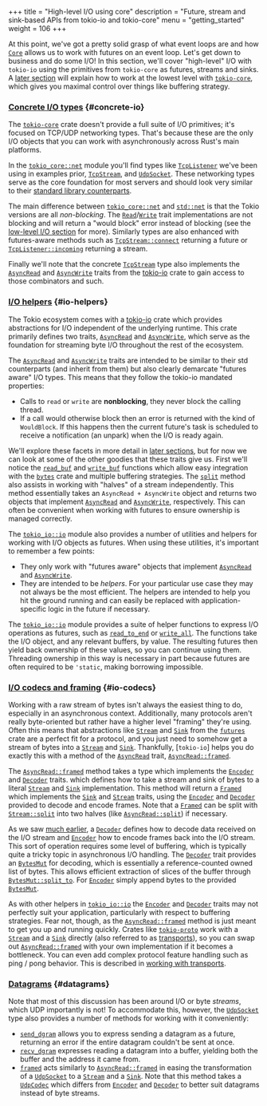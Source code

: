 +++
title = "High-level I/O using core"
description = "Future, stream and sink-based APIs from tokio-io and tokio-core"
menu = "getting_started"
weight = 106
+++

At this point, we've got a pretty solid grasp of what event loops are and how
[`Core`] allows us to work with futures on an event loop. Let's get down to
business and do some I/O! In this section, we'll cover "high-level" I/O with
`tokio-io` using the primitives from `tokio-core` as futures, streams and
sinks. A [later section](../../going-deeper/core-low-level) will explain how to
work at the lowest level with [`tokio-core`], which gives you maximal control
over things like buffering strategy.

### [Concrete I/O types](#concrete-io) {#concrete-io}

The [`tokio-core`] crate doesn't provide a full suite of I/O primitives; it's
focused on TCP/UDP networking types. That's because these are the only I/O
objects that you can work with asynchronously across Rust's main platforms.

In the [`tokio_core::net`] module you'll find types like
[`TcpListener`] we've been using in examples prior, [`TcpStream`], and
[`UdpSocket`]. These networking types serve as the core foundation for most
servers and should look very similar to their [standard library
counterparts][`std::net`].

The main difference between [`tokio_core::net`] and [`std::net`] is that the
Tokio versions are all *non-blocking*. The [`Read`]/[`Write`] trait
implementations are not blocking and will return a "would block" error instead
of blocking (see the [low-level I/O section](../../going-deeper/core-low-level)
for more).  Similarly types are also enhanced with futures-aware methods such
as [`TcpStream::connect`] returning a future or [`TcpListener::incoming`]
returning a stream.

Finally we'll note that the concrete [`TcpStream`] type also implements the
[`AsyncRead`] and [`AsyncWrite`] traits from the [tokio-io] crate to gain access
to those combinators and such.

[`AsyncRead`]: https://docs.rs/tokio-io/0.1/tokio_io/trait.AsyncRead.html
[`AsyncWrite`]: https://docs.rs/tokio-io/0.1/tokio_io/trait.AsyncWrite.html
[tokio-io]: https://crates.io/crates/tokio-io

### [I/O helpers](#io-helpers) {#io-helpers}

The Tokio ecosystem comes with a [tokio-io] crate which provides abstractions
for I/O independent of the underlying runtime. This crate primarily defines two
traits, [`AsyncRead`] and [`AsyncWrite`], which serve as the foundation for
streaming byte I/O throughout the rest of the ecosystem.

The [`AsyncRead`] and [`AsyncWrite`] traits are intended to be similar to their
std counterparts (and inherit from them) but also clearly demarcate "futures
aware" I/O types. This means that they follow the tokio-io mandated properties:

* Calls to `read` or `write` are **nonblocking**, they never block the calling
  thread.
* If a call would otherwise block then an error is returned with the kind of
  `WouldBlock`. If this happens then the current future's task is scheduled to
  receive a notification (an unpark) when the I/O is ready again.

We'll explore these facets in more detail in [later
sections](../../going-deeper/core-low-level), but for now we can look at some of
the other goodies that these traits give us. First we'll notice the
[`read_buf`] and [`write_buf`] functions which allow easy integration with the
[`bytes`] crate and multiple buffering strategies. The
[`split`][`AsyncRead::split`] method also assists in working with "halves" of a
stream independently. This method essentially takes an `AsyncRead + AsyncWrite`
object and returns two objects that implement [`AsyncRead`] and [`AsyncWrite`],
respectively. This can often be convenient when working with futures to ensure
ownership is managed correctly.

[`read_buf`]: https://docs.rs/tokio-io/0.1/tokio_io/trait.AsyncRead.html#method.read_buf
[`write_buf`]: https://docs.rs/tokio-io/0.1/tokio_io/trait.AsyncWrite.html#method.write_buf
[`bytes`]: https://crates.io/crates/bytes
[`AsyncRead::split`]: https://docs.rs/tokio-io/0.1/tokio_io/trait.AsyncRead.html#method.split

The [`tokio_io::io`] module also provides a number of utilities and helpers for
working with I/O objects as futures. When using these utilities, it's important
to remember a few points:

[`tokio_io::io`]: https://docs.rs/tokio-io/0.1/tokio_io/io/index.html

* They only work with "futures aware" objects that implement [`AsyncRead`] and
  [`AsyncWrite`].
* They are intended to be *helpers*. For your particular use case they may not
  always be the most efficient. The helpers are intended to help you hit the
  ground running and can easily be replaced with application-specific logic in
  the future if necessary.

The [`tokio_io::io`] module provides a suite of helper functions to express I/O
operations as futures, such as [`read_to_end`] or [`write_all`]. The functions
take the I/O object, and any relevant buffers, by value. The resulting futures
then yield back ownership of these values, so you can continue using them.
Threading ownership in this way is necessary in part because futures are often
required to be `'static`, making borrowing impossible.

### [I/O codecs and framing](#io-codecs) {#io-codecs}

Working with a raw stream of bytes isn't always the easiest thing to do,
especially in an asynchronous context. Additionally, many protocols aren't
really byte-oriented but rather have a higher level "framing" they're using.
Often this means that abstractions like [`Stream`] and [`Sink`] from the
[`futures`] crate are a perfect fit for a protocol, and you just need to somehow
get a stream of bytes into a [`Stream`] and [`Sink`]. Thankfully, [`tokio-io`]
helps you do exactly this with a method of the [`AsyncRead`] trait,
[`AsyncRead::framed`].

[`AsyncRead::framed`]: https://docs.rs/tokio-io/0.1/tokio_io/trait.AsyncRead.html#method.framed

The [`AsyncRead::framed`] method takes a type which implements the [`Encoder`]
and [`Decoder`] traits.  which defines how to take a stream and sink of bytes
to a literal [`Stream`] and [`Sink`] implementation. This method will return a
[`Framed`] which implements the [`Sink`] and [`Stream`] traits, using the
[`Encoder`] and [`Decoder`] provided to decode and encode frames. Note that a
[`Framed`] can be split with [`Stream::split`] into two halves (like
[`AsyncRead::split`]) if necessary.

[`Encoder`]: https://docs.rs/tokio-io/0.1/tokio_io/codec/trait.Encoder.html
[`Decoder`]: https://docs.rs/tokio-io/0.1/tokio_io/codec/trait.Decoder.html
[`Framed`]: https://docs.rs/tokio-io/0.1/tokio_io/codec/struct.Framed.html

As we saw [much earlier](../simple-server), a [`Decoder`] defines how to decode
data received on the I/O stream and [`Encoder`] how to encode frames back into
the I/O stream. This sort of operation requires some level of buffering, which
is typically quite a tricky topic in asynchronous I/O handling. The [`Decoder`]
trait provides an [`BytesMut`] for decoding, which is essentially a
reference-counted owned list of bytes. This allows efficient extraction of
slices of the buffer through [`BytesMut::split_to`]. For [`Encoder`]
simply append bytes to the provided [`BytesMut`].

[`BytesMut`]: https://docs.rs/bytes/0.4/bytes/struct.BytesMut.html
[`BytesMut::split_to`]: https://docs.rs/bytes/0.4/bytes/struct.BytesMut.html#method.split_to

As with other helpers in [`tokio_io::io`] the [`Encoder`] and [`Decoder`]
traits may not perfectly suit your application, particularly with respect to
buffering strategies. Fear not, though, as the [`AsyncRead::framed`] method is
just meant to get you up and running quickly. Crates like [`tokio-proto`] work
with a [`Stream`] and a [`Sink`] directly (also referred to as [transports]), so
you can swap out [`AsyncRead::framed`] with your own implementation if it
becomes a bottleneck.  You can even add complex protocol feature handling such
as ping / pong behavior.  This is described in [working with transports].

[transports]: /docs/going-deeper/transports
[working with transports]: /docs/going-deeper/transports

### [Datagrams](#datagrams) {#datagrams}

Note that most of this discussion has been around I/O or byte *streams*, which
UDP importantly is not! To accommodate this, however, the [`UdpSocket`] type
also provides a number of methods for working with it conveniently:

* [`send_dgram`] allows you to express sending a datagram as a future, returning
  an error if the entire datagram couldn't be sent at once.
* [`recv_dgram`] expresses reading a datagram into a buffer, yielding both the
  buffer and the address it came from.
* [`framed`][`UdpSocket::framed`] acts similarly to [`AsyncRead::framed`] in
  easing the transformation of a [`UdpSocket`] to a [`Stream`] and a [`Sink`].
  Note that this method takes a [`UdpCodec`] which differs from [`Encoder`] and
  [`Decoder`] to better suit datagrams instead of byte streams.

[IOCP]: https://www.freebsd.org/cgi/man.cgi?query=kqueue&sektion=2
[`Core::handle`]: https://docs.rs/tokio-core/0.1/tokio_core/reactor/struct.Core.html#method.handle
[`Core::run`]: https://docs.rs/tokio-core/0.1/tokio_core/reactor/struct.Core.html#method.run
[`Core`]: https://docs.rs/tokio-core/0.1/tokio_core/reactor/struct.Core.html
[`Event`]: https://docs.rs/mio/0.6/mio/struct.Event.html
[`Future::wait`]: https://docs.rs/futures/0.1/futures/future/trait.Future.html#method.wait
[`Handle::spawn`]: https://docs.rs/tokio-core/0.1/tokio_core/reactor/struct.Handle.html#method.spawn
[`Handle`]: https://docs.rs/tokio-core/0.1/tokio_core/reactor/struct.Handle.html
[`Poll::poll`]: https://docs.rs/mio/0.6/mio/struct.Poll.html#method.poll
[`Poll`]: https://docs.rs/mio/0.6/mio/struct.Poll.html
[`Remote::spawn`]: https://docs.rs/tokio-core/0.1/tokio_core/reactor/struct.Remote.html#method.spawn
[`Remote`]: https://docs.rs/tokio-core/0.1/tokio_core/reactor/struct.Remote.html
[`TcpListener::bind`]: https://docs.rs/tokio-core/0.1/tokio_core/net/struct.TcpListener.html#method.bind
[`TcpListener`]: https://docs.rs/tokio-core/0.1/tokio_core/net/struct.TcpListener.html
[`TcpStream`]: https://docs.rs/tokio-core/0.1/tokio_core/net/struct.TcpStream.html
[`Token`]: https://docs.rs/mio/0.6/mio/struct.Token.html
[`UdpSocket`]: https://docs.rs/tokio-core/0.1/tokio_core/net/struct.UdpSocket.html
[`epoll`]: http://man7.org/linux/man-pages/man7/epoll.7.html
[`futures`]: https://docs.rs/futures/0.1
[`kqueue`]: https://www.freebsd.org/cgi/man.cgi?query=kqueue&sektion=2
[`mio`]: https://docs.rs/mio/0.6
[`tokio_core::reactor`]: https://docs.rs/tokio-core/0.1/tokio_core/reactor/index.html
[`tokio-core`]: https://docs.rs/tokio-core/0.1
[`tokio_core::net`]: https://docs.rs/tokio-core/0.1/tokio_core/net/
[`std::net`]: https://doc.rust-lang.org/std/net/
[`TcpStream::connect`]: https://docs.rs/tokio-core/0.1/tokio_core/net/struct.TcpStream.html#method.connect
[`TcpListener::incoming`]: https://docs.rs/tokio-core/0.1/tokio_core/net/struct.Incoming.html
[`read_to_end`]: https://docs.rs/tokio-io/0.1/tokio_io/io/fn.read_to_end.html
[`write_all`]: https://docs.rs/tokio-io/0.1/tokio_io/io/fn.write_all.html
[`Read`]: https://doc.rust-lang.org/std/io/trait.Read.html
[`Write`]: https://doc.rust-lang.org/std/io/trait.Write.html
[`Stream`]: https://docs.rs/futures/0.1/futures/stream/trait.Stream.html
[`Sink`]: https://docs.rs/futures/0.1/futures/sink/trait.Sink.html
[`Stream::split`]: https://docs.rs/futures/0.1/futures/stream/trait.Stream.html#method.split
[`tokio-proto`]: https://github.com/tokio-rs/tokio-proto
[`send_dgram`]: https://docs.rs/tokio-core/0.1.1/tokio_core/net/struct.UdpSocket.html#method.send_dgram
[`recv_dgram`]: https://docs.rs/tokio-core/0.1.1/tokio_core/net/struct.UdpSocket.html#method.recv_dgram
[`UdpSocket::framed`]: https://docs.rs/tokio-core/0.1.1/tokio_core/net/struct.UdpSocket.html#method.framed
[`UdpCodec`]: https://docs.rs/tokio-core/0.1.1/tokio_core/net/trait.UdpCodec.html
